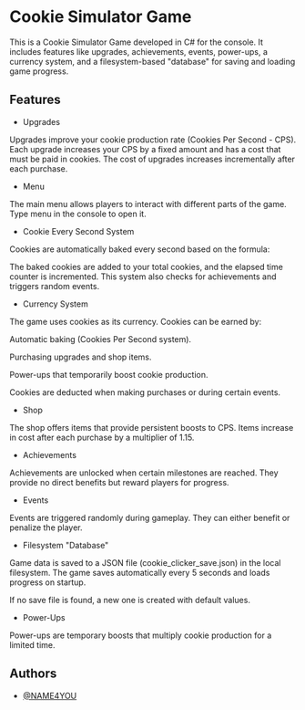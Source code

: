 # Cookie Simulator Game

This is a Cookie Simulator Game developed in C# for the console. It includes features like upgrades, achievements, events, power-ups, a currency system, and a filesystem-based "database" for saving and loading game progress.



## Features

- Upgrades

Upgrades improve your cookie production rate (Cookies Per Second - CPS). Each upgrade increases your CPS by a fixed amount and has a cost that must be paid in cookies. The cost of upgrades increases incrementally after each purchase.

- Menu

The main menu allows players to interact with different parts of the game. Type menu in the console to open it.

- Cookie Every Second System

Cookies are automatically baked every second based on the formula:

The baked cookies are added to your total cookies, and the elapsed time counter is incremented. This system also checks for achievements and triggers random events.

- Currency System

The game uses cookies as its currency. Cookies can be earned by:

Automatic baking (Cookies Per Second system).

Purchasing upgrades and shop items.

Power-ups that temporarily boost cookie production.

Cookies are deducted when making purchases or during certain events.

- Shop

The shop offers items that provide persistent boosts to CPS. Items increase in cost after each purchase by a multiplier of 1.15.

- Achievements

Achievements are unlocked when certain milestones are reached. They provide no direct benefits but reward players for progress.

- Events

Events are triggered randomly during gameplay. They can either benefit or penalize the player.

- Filesystem "Database"

Game data is saved to a JSON file (cookie_clicker_save.json) in the local filesystem. The game saves automatically every 5 seconds and loads progress on startup.

If no save file is found, a new one is created with default values.

- Power-Ups

Power-ups are temporary boosts that multiply cookie production for a limited time.

## Authors

- [@NAME4YOU](https://github.com/NAME4YOU)
